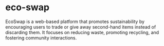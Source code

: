 # eco-swap
EcoSwap is a web-based platform that promotes sustainability by encouraging users to trade or give away second-hand items instead of discarding them. It focuses on reducing waste, promoting recycling, and fostering community interactions.
